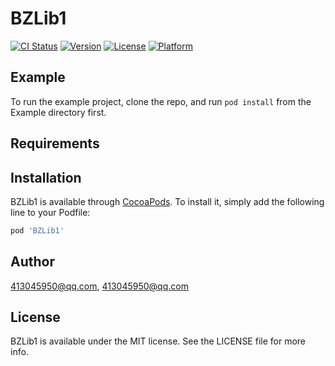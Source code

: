 # BZLib1

[![CI Status](https://img.shields.io/travis/413045950@qq.com/BZLib1.svg?style=flat)](https://travis-ci.org/413045950@qq.com/BZLib1)
[![Version](https://img.shields.io/cocoapods/v/BZLib1.svg?style=flat)](https://cocoapods.org/pods/BZLib1)
[![License](https://img.shields.io/cocoapods/l/BZLib1.svg?style=flat)](https://cocoapods.org/pods/BZLib1)
[![Platform](https://img.shields.io/cocoapods/p/BZLib1.svg?style=flat)](https://cocoapods.org/pods/BZLib1)

## Example

To run the example project, clone the repo, and run `pod install` from the Example directory first.

## Requirements

## Installation

BZLib1 is available through [CocoaPods](https://cocoapods.org). To install
it, simply add the following line to your Podfile:

```ruby
pod 'BZLib1'
```

## Author

413045950@qq.com, 413045950@qq.com

## License

BZLib1 is available under the MIT license. See the LICENSE file for more info.
